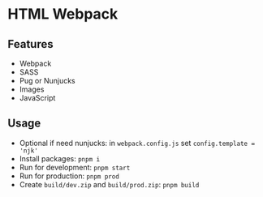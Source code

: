 # HTML Webpack

## Features

* Webpack
* SASS
* Pug or Nunjucks
* Images
* JavaScript

## Usage

* Optional if need nunjucks: in `webpack.config.js` set `config.template = 'njk'`
* Install packages: `pnpm i`
* Run for development: `pnpm start`
* Run for production: `pnpm prod`
* Create `build/dev.zip` and `build/prod.zip`: `pnpm build`
